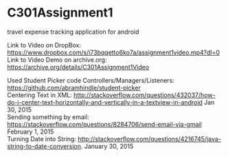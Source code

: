 # C301Assignment1

travel expense tracking application for android

Link to Video on DropBox: https://www.dropbox.com/s/i73bqqetto6ko7a/assignment1video.mp4?dl=0
Link to Video Demo on archive.org: https://archive.org/details/C301Assignment1Video


Used Student Picker code Controllers/Managers/Listeners: https://github.com/abramhindle/student-picker <br>
Centering Text in XML: http://stackoverflow.com/questions/432037/how-do-i-center-text-horizontally-and-vertically-in-a-textview-in-android Jan 30, 2015 <br>
Sending something by email: https://stackoverflow.com/questions/8284706/send-email-via-gmail February 1, 2015 <br>
Turning Date into String: http://stackoverflow.com/questions/4216745/java-string-to-date-conversion. January 30, 2015 <br>
